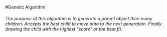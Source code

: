 #Genetic Algorithm
###### The purpose of this algorithm is to generate a parent object then many children. Accepts the best child to move onto to the next generation. Finally drawing the child with the highest "score" or the best fit.
